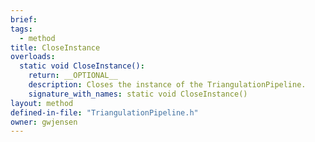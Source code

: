 ```yaml
---
brief:
tags:
  - method
title: CloseInstance
overloads:
  static void CloseInstance():
    return: __OPTIONAL__
    description: Closes the instance of the TriangulationPipeline.
    signature_with_names: static void CloseInstance()
layout: method
defined-in-file: "TriangulationPipeline.h"
owner: gwjensen
---
```

